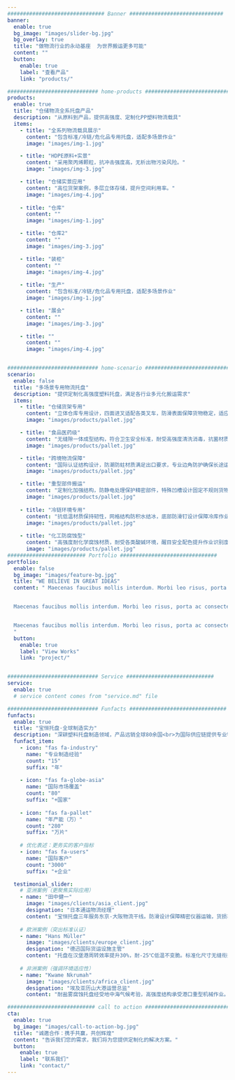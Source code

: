 ```yaml
---
############################### Banner ##############################
banner:
  enable: true
  bg_image: "images/slider-bg.jpg"
  bg_overlay: true
  title: "做物流行业的永动基座  为世界搬运更多可能"
  content: ""
  button:
    enable: true
    label: "查看产品"
    link: "products/"

############################# home-products #################################
products:
  enable: true
  title: "仓储物流全系托盘产品"
  description: "从原料到产品，提供高强度、定制化PP塑料物流载具"
  items:
    - title: "全系列物流载具展示"
      content: "包含标准/冷链/危化品专用托盘，适配多场景作业"
      image: "images/img-1.jpg"

    - title: "HDPE原料+实景"
      content: "采用聚丙烯颗粒，抗冲击强度高，无析出物污染风险。"
      image: "images/img-3.jpg"

    - title: "仓储实景应用"
      content: "高位货架案例，多层立体存储，提升空间利用率。"
      image: "images/img-4.jpg"
    
    - title: "仓库"
      content: ""
      image: "images/img-1.jpg"

    - title: "仓库2"
      content: ""
      image: "images/img-3.jpg"

    - title: "装柜"
      content: ""
      image: "images/img-4.jpg"
    
    - title: "生产"
      content: "包含标准/冷链/危化品专用托盘，适配多场景作业"
      image: "images/img-1.jpg"

    - title: "展会"
      content: ""
      image: "images/img-3.jpg"

    - title: ""
      content: ""
      image: "images/img-4.jpg"


############################# home-scenario #################################
scenario:
  enable: false
  title: "多场景专用物流托盘"
  description: "提供定制化高强度塑料托盘，满足各行业多元化搬运需求"
  items:
    - title: "仓储货架专用"
      content: "立体仓库专用设计，四面进叉适配各类叉车，防滑表面保障货物稳定，适应温湿度变化，持久耐用。"
      image: "images/products/pallet.jpg" 

    - title: "食品医药级"
      content: "无缝隙一体成型结构，符合卫生安全标准，耐受高强度清洗消毒，抗菌材质确保洁净运输。"
      image: "images/products/pallet.jpg" 

    - title: "跨境物流保障"
      content: "国际认证结构设计，防潮防蛀材质满足出口要求，专业边角防护确保长途运输安全。"
      image: "images/products/pallet.jpg"

    - title: "重型部件搬运"
      content: "定制化加强结构，防静电处理保护精密部件，特殊凹槽设计固定不规则货物，耐油污易维护。"
      image: "images/products/pallet.jpg"
      
    - title: "冷链环境专用"
      content: "抗低温材质保持韧性，网格结构防积水结冰，底部防滑钉设计保障冷库作业安全。"
      image: "images/products/pallet.jpg"
      
    - title: "化工防腐蚀型"
      content: "高强度耐化学腐蚀材质，耐受各类酸碱环境，醒目安全配色提升作业识别度。"
      image: "images/products/pallet.jpg"
######################### Portfolio ###############################
portfolio:
  enable: false
  bg_image: "images/feature-bg.jpg"
  title: "WE BELIEVE IN GREAT IDEAS"
  content: " Maecenas faucibus mollis interdum. Morbi leo risus, porta ac consectetur ac, vestibulum at eros. Fusce dapibus, tellus ac cursus commodo, tortor mauris condimentum nibh, ut fermentum massa justo sit amet risus.


  Maecenas faucibus mollis interdum. Morbi leo risus, porta ac consectetur ac, vestibulum at eros. Fusce dapibus, tellus ac cursus commodo, tortor mauris condimentum nibh, ut fermentum massa justo sit amet risus.


  Maecenas faucibus mollis interdum. Morbi leo risus, porta ac consectetur ac, vestibulum at eros. Fusce dapibus, tellus ac cursus commodo, tortor mauris condimentum nibh, ut fermentum massa justo sit amet risus.
  "
  button:
    enable: true
    label: "View Works"
    link: "project/"


############################# Service ############################
service:
  enable: true
  # service content comes from "service.md" file

############################# Funfacts ###############################
funfacts:
  enable: true
  title: "宝恒托盘·全球制造实力"
  description: "深耕塑料托盘制造领域，产品远销全球80余国<br>为国际供应链提供专业物流装备支持"
  funfact_item:
    - icon: "fas fa-industry" 
      name: "专业制造经验"
      count: "15"
      suffix: "年"
      
    - icon: "fas fa-globe-asia" 
      name: "国际市场覆盖"
      count: "80"
      suffix: "+国家"
      
    - icon: "fas fa-pallet" 
      name: "年产能（万）"
      count: "280"
      suffix: "万片"
      
    # 优化表述：更务实的客户指标
    - icon: "fas fa-users" 
      name: "国际客户"
      count: "3000"
      suffix: "+企业"

  testimonial_slider:
    # 亚洲案例（更聚焦实际应用）
    - name: "田中健一"
      image: "images/clients/asia_client.jpg"
      designation: "日本通运物流经理"
      content: "宝恒托盘三年服务东京-大阪物流干线。防滑设计保障精密仪器运输，货损率降低至0.2%，年节省包装成本2800万日元。"
      
    # 欧洲案例（突出标准认证）
    - name: "Hans Müller"
      image: "images/clients/europe_client.jpg"
      designation: "德迅国际货运设施主管"
      content: "托盘在汉堡港周转效率提升30%，耐-25℃低温不变脆。标准化尺寸无缝衔接欧洲物流系统，五年使用周期零更换。"
      
    # 非洲案例（强调环境适应性）
    - name: "Kwame Nkrumah"
      image: "images/clients/africa_client.jpg"
      designation: "埃及亚历山大港运营总监"
      content: "耐盐雾腐蚀托盘经受地中海气候考验，高强度结构承受港口重型机械作业。防滑钉设计解决潮湿码头移位问题，年损耗率从5%降至1.2%。"

############################ call to action ###########################
cta:
  enable: true
  bg_image: "images/call-to-action-bg.jpg"
  title: "诚邀合作：携手共赢，共创辉煌"
  content: "告诉我们您的需求，我们将为您提供定制化的解决方案。"
  button:
    enable: true
    label: "联系我们"
    link: "contact/"
---
```


